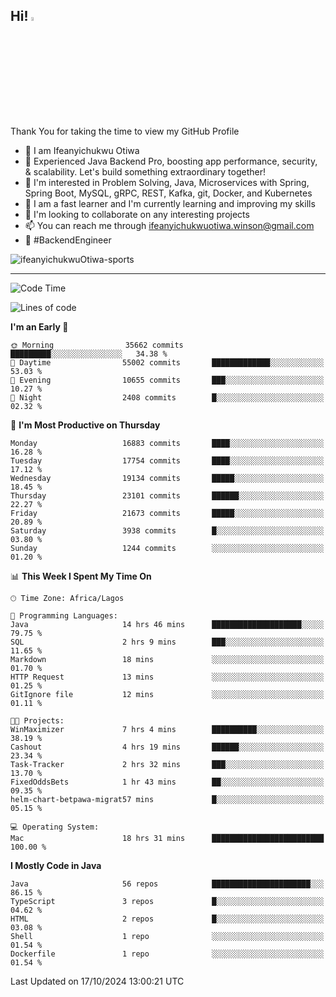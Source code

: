 <!-- BLOG-POST-LIST:START --><!-- BLOG-POST-LIST:END -->

## Hi! <img src="https://media.giphy.com/media/hvRJCLFzcasrR4ia7z/giphy.gif" width="4%"> 

Thank You for taking the time to view my GitHub Profile

- 👋 I am Ifeanyichukwu Otiwa
- 🚀 Experienced Java Backend Pro, boosting app performance, security, & scalability. Let's build something extraordinary together!
- 👀 I'm interested in Problem Solving, Java, Microservices with Spring, Spring Boot, MySQL, gRPC, REST, Kafka, git, Docker, and Kubernetes
- 🌱 I am a fast learner and I'm currently learning and improving my skills
- 💞️ I'm looking to collaborate on any interesting projects
- 📫 You can reach me through ifeanyichukwuotiwa.winson@gmail.com
- 🚀 #BackendEngineer

<p align="left" marginTop="10px"> <img src="https://komarev.com/ghpvc/?username=ifeanyichukwuOtiwa-sports&label=Profile%20views&color=0e75b6&style=for-the-badge" alt="ifeanyichukwuOtiwa-sports" /> </p>

***

<!--START_SECTION:waka-->
![Code Time](http://img.shields.io/badge/Code%20Time-2%2C994%20hrs%2041%20mins-blue)

![Lines of code](https://img.shields.io/badge/From%20Hello%20World%20I%27ve%20Written-25.2%20million%20lines%20of%20code-blue)

**I'm an Early 🐤** 

```text
🌞 Morning                35662 commits       █████████░░░░░░░░░░░░░░░░   34.38 % 
🌆 Daytime                55002 commits       █████████████░░░░░░░░░░░░   53.03 % 
🌃 Evening                10655 commits       ███░░░░░░░░░░░░░░░░░░░░░░   10.27 % 
🌙 Night                  2408 commits        █░░░░░░░░░░░░░░░░░░░░░░░░   02.32 % 
```
📅 **I'm Most Productive on Thursday** 

```text
Monday                   16883 commits       ████░░░░░░░░░░░░░░░░░░░░░   16.28 % 
Tuesday                  17754 commits       ████░░░░░░░░░░░░░░░░░░░░░   17.12 % 
Wednesday                19134 commits       █████░░░░░░░░░░░░░░░░░░░░   18.45 % 
Thursday                 23101 commits       ██████░░░░░░░░░░░░░░░░░░░   22.27 % 
Friday                   21673 commits       █████░░░░░░░░░░░░░░░░░░░░   20.89 % 
Saturday                 3938 commits        █░░░░░░░░░░░░░░░░░░░░░░░░   03.80 % 
Sunday                   1244 commits        ░░░░░░░░░░░░░░░░░░░░░░░░░   01.20 % 
```


📊 **This Week I Spent My Time On** 

```text
🕑︎ Time Zone: Africa/Lagos

💬 Programming Languages: 
Java                     14 hrs 46 mins      ████████████████████░░░░░   79.75 % 
SQL                      2 hrs 9 mins        ███░░░░░░░░░░░░░░░░░░░░░░   11.65 % 
Markdown                 18 mins             ░░░░░░░░░░░░░░░░░░░░░░░░░   01.70 % 
HTTP Request             13 mins             ░░░░░░░░░░░░░░░░░░░░░░░░░   01.25 % 
GitIgnore file           12 mins             ░░░░░░░░░░░░░░░░░░░░░░░░░   01.11 % 

🐱‍💻 Projects: 
WinMaximizer             7 hrs 4 mins        ██████████░░░░░░░░░░░░░░░   38.19 % 
Cashout                  4 hrs 19 mins       ██████░░░░░░░░░░░░░░░░░░░   23.34 % 
Task-Tracker             2 hrs 32 mins       ███░░░░░░░░░░░░░░░░░░░░░░   13.70 % 
FixedOddsBets            1 hr 43 mins        ██░░░░░░░░░░░░░░░░░░░░░░░   09.35 % 
helm-chart-betpawa-migrat57 mins             █░░░░░░░░░░░░░░░░░░░░░░░░   05.15 % 

💻 Operating System: 
Mac                      18 hrs 31 mins      █████████████████████████   100.00 % 
```

**I Mostly Code in Java** 

```text
Java                     56 repos            ██████████████████████░░░   86.15 % 
TypeScript               3 repos             █░░░░░░░░░░░░░░░░░░░░░░░░   04.62 % 
HTML                     2 repos             █░░░░░░░░░░░░░░░░░░░░░░░░   03.08 % 
Shell                    1 repo              ░░░░░░░░░░░░░░░░░░░░░░░░░   01.54 % 
Dockerfile               1 repo              ░░░░░░░░░░░░░░░░░░░░░░░░░   01.54 % 
```




 Last Updated on 17/10/2024 13:00:21 UTC
<!--END_SECTION:waka-->

<!--
<p align="center">
![trophy](https://github-profile-trophy.vercel.app/?username=ifeanyichukwuOtiwa-sports&theme=onedark) (https://github.com/ryo-ma/github-profile-trophy)
</p>
-->

<!---
ifeanyi-otiwa/ifeanyi-otiwa is a ✨ special ✨ repository because its `README.md` (this file) appears on your GitHub profile.
You can click the Preview link to take a look at your changes.
--->
